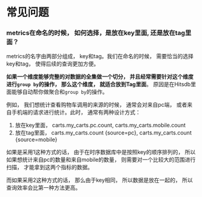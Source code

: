 常见问题
===

### metrics在命名的时候， 如何选择，是放在key里面, 还是放在tag里面？

metrics的名字由两部分组成， key和tag。我们在命名的时候， 需要恰当的选择key和tag， 使得后续的查询更加方便。

**如果一个维度能够完整的对数据的全集做一个切分， 并且经常需要针对这个维度进行`group by`的操作， 那么这个维度， 就适合放到Tag里面**。 原因是在Hitsdb里面能够自动帮你做聚合和`group by`的操作。

例如， 我们想统计查看购物车调用的来源的时候， 通常会对来自pc端， 或者来自手机端的请求进行统计。此时， 通常有两种设计方式： 

1. 放在key里面， carts.my_carts.pc.count, carts.my_carts.mobile.count
2. 放在tag里面， carts.my_carts.count {source=pc}, carts.my_carts.count {source=mobile}

如果是采用1这种方式的话， 由于在时序数据库中是按照key的顺序排列的， 所以如果想统计来自pc的数量和来自mobile的数量， 则需要对一个比较大的范围进行扫描， 才能拿到这两个指标的数据。

而如果采用2这种方式的话， 那么由于key相同， 所以数据是放在一起的， 所以查询效率会比第一种方法更高。